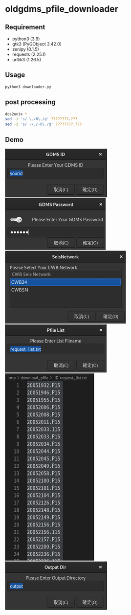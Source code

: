 # oldgdms_pfile_downloader

## Requirement
- python3 (3.9)
- gtk3 (PyGObject 3.42.0)
- zenipy (0.1.5)
- requests (2.25.1)
- urllib3 (1.26.5)

## Usage
```bash
python3 downloader.py
```

## post processing
```bash
dos2unix *
sed -i 's/ \./0\./g' ????????.???  
sed -i 's/ -\./-0\./g' ????????.???                      
```

## Demo
![](pics/01_enter_id.png)
![](pics/02_enter_passwd.png)
![](pics/03_select_network.png)
![](pics/04_1_select_list.png)
![](pics/04_2_list_format.png)
![](pics/05_set_output_dir.png)
